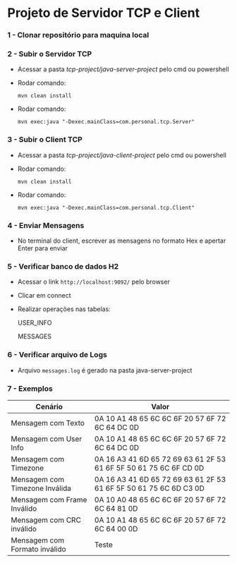 # Projeto de Servidor TCP e Client 

### 1 - Clonar repositório para maquina local

### 2 - Subir o Servidor TCP

+ Acessar a pasta *tcp-project/java-server-project* pelo cmd ou powershell
+ Rodar comando:
  
  `mvn clean install`
+ Rodar comando:
  
  `mvn exec:java "-Dexec.mainClass=com.personal.tcp.Server"`

### 3 - Subir o Client TCP

+ Acessar a pasta *tcp-project/java-client-project* pelo cmd ou powershell
+ Rodar comando:

  `mvn clean install`
+ Rodar comando:

  `mvn exec:java "-Dexec.mainClass=com.personal.tcp.Client"`

### 4 - Enviar Mensagens
+ No terminal do client, escrever as mensagens no formato Hex e apertar Enter para enviar

### 5 - Verificar banco de dados H2
+ Acessar o link `http://localhost:9092/` pelo browser
+ Clicar em connect
+ Realizar operações nas tabelas:

  USER_INFO
  
  MESSAGES

### 6 - Verificar arquivo de Logs
+ Arquivo `messages.log` é gerado na pasta java-server-project

### 7 - Exemplos

| Cenário                         | Valor                                                             |
|---------------------------------|-------------------------------------------------------------------|
| Mensagem com Texto              | 0A 10 A1 48 65 6C 6C 6F 20 57 6F 72 6C 64 DC 0D                   |
| Mensagem com User Info          | 0A 10 A1 48 65 6C 6C 6F 20 57 6F 72 6C 64 DC 0D                   |
| Mensagem com Timezone           | 0A 16 A3 41 6D 65 72 69 63 61 2F 53 61 6F 5F 50 61 75 6C 6F CD 0D |
| Mensagem com Timezone Inválida  | 0A 16 A3 41 6D 65 72 69 63 61 2F 53 61 6F 5F 50 61 75 6C 6D C3 0D |
| Mensagem com Frame Inválido     | 0A 10 A0 48 65 6C 6C 6F 20 57 6F 72 6C 64 81 0D                   |
| Mensagem com CRC inválido       | 0A 10 A1 48 65 6C 6C 6F 20 57 6F 72 6C 64 00 0D                   |
| Mensagem com Formato inválido   | Teste                                                             |
